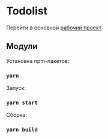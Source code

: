 # Todolist

Перейти в основной [рабочий проект](https://github.com/facebook/create-react-app)

## Модули

Установка npm-пакетов: 
### `yarn`

Запуск:
### `yarn start`

Сборка:
### `yarn build`
